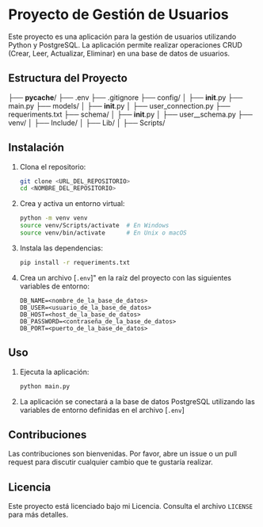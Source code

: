 # Proyecto de Gestión de Usuarios

Este proyecto es una aplicación para la gestión de usuarios utilizando Python y PostgreSQL. La aplicación permite realizar operaciones CRUD (Crear, Leer, Actualizar, Eliminar) en una base de datos de usuarios.

## Estructura del Proyecto

├── **pycache**/
├── .env
├── .gitignore
├── config/
│ ├── **init**.py
├── main.py
├── models/
│ ├── **init**.py
│ ├── user_connection.py
├── requeriments.txt
├── schema/
│ ├── **init**.py
│ ├── user\_\_schema.py
├── venv/
│ ├── Include/
│ ├── Lib/
│ ├── Scripts/

## Instalación

1. Clona el repositorio:

   ```sh
   git clone <URL_DEL_REPOSITORIO>
   cd <NOMBRE_DEL_REPOSITORIO>
   ```

2. Crea y activa un entorno virtual:

   ```sh
   python -m venv venv
   source venv/Scripts/activate  # En Windows
   source venv/bin/activate      # En Unix o macOS
   ```

3. Instala las dependencias:

   ```sh
   pip install -r requeriments.txt
   ```

4. Crea un archivo [`.env`]" en la raíz del proyecto con las siguientes variables de entorno:
   ```env
   DB_NAME=<nombre_de_la_base_de_datos>
   DB_USER=<usuario_de_la_base_de_datos>
   DB_HOST=<host_de_la_base_de_datos>
   DB_PASSWORD=<contraseña_de_la_base_de_datos>
   DB_PORT=<puerto_de_la_base_de_datos>
   ```

## Uso

1. Ejecuta la aplicación:

   ```sh
   python main.py
   ```

2. La aplicación se conectará a la base de datos PostgreSQL utilizando las variables de entorno definidas en el archivo [`.env`]

## Contribuciones

Las contribuciones son bienvenidas. Por favor, abre un issue o un pull request para discutir cualquier cambio que te gustaría realizar.

## Licencia

Este proyecto está licenciado bajo mi Licencia. Consulta el archivo `LICENSE` para más detalles.
